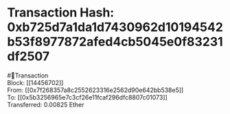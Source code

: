
Transaction Hash: 0xb725d7a1da1d7430962d10194542b53f8977872afed4cb5045e0f83231df2507
====================================================================================
  
#💸Transaction  
Block: [[14456702]]  
From: [[0x7f268357a8c2552623316e2562d90e642bb538e5]]  
To: [[0x5b3256965e7c3cf26e11fcaf296dfc8807c01073]]  
Transferred: 0.00825 Ether